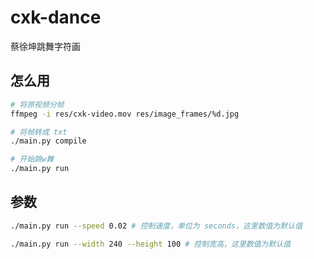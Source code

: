 # cxk-dance

蔡徐坤跳舞字符画

## 怎么用

```bash
# 将原视频分帧
ffmpeg -i res/cxk-video.mov res/image_frames/%d.jpg

# 将帧转成 txt
./main.py compile

# 开始跳w舞
./main.py run
```

## 参数

```bash
./main.py run --speed 0.02 # 控制速度，单位为 seconds，这里数值为默认值

./main.py run --width 240 --height 100 # 控制宽高，这里数值为默认值
```
